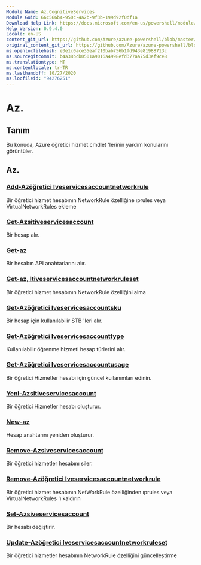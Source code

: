 ```yaml
---
Module Name: Az.CognitiveServices
Module Guid: 66c566b4-950c-4a2b-9f3b-199d92f0df1a
Download Help Link: https://docs.microsoft.com/en-us/powershell/module/az.cognitiveservices
Help Version: 0.9.4.0
Locale: en-US
content_git_url: https://github.com/Azure/azure-powershell/blob/master/src/CognitiveServices/CognitiveServices/help/Az.CognitiveServices.md
original_content_git_url: https://github.com/Azure/azure-powershell/blob/master/src/CognitiveServices/CognitiveServices/help/Az.CognitiveServices.md
ms.openlocfilehash: e3e1c0ace35eaf210bab756b1fd943e81988713c
ms.sourcegitcommit: b4a38bcb0501a9016a4998efd377aa75d3ef9ce8
ms.translationtype: MT
ms.contentlocale: tr-TR
ms.lasthandoff: 10/27/2020
ms.locfileid: "94276251"
---
```

# Az.
## Tanım
Bu konuda, Azure öğretici hizmet cmdlet 'lerinin yardım konularını görüntüler.

## Az.
### [Add-Azöğretici Iveservicesaccountnetworkrule](Add-AzCognitiveServicesAccountNetworkRule.md)
Bir öğretici hizmet hesabının NetworkRule özelliğine ıprules veya VirtualNetworkRules ekleme

### [Get-Azsitiveservicesaccount](Get-AzCognitiveServicesAccount.md)
Bir hesap alır.

### [Get-az](Get-AzCognitiveServicesAccountKey.md)
Bir hesabın API anahtarlarını alır.

### [Get-az, Itiveservicesaccountnetworkruleset](Get-AzCognitiveServicesAccountNetworkRuleSet.md)
Bir öğretici hizmet hesabının NetworkRule özelliğini alma

### [Get-Azöğretici Iveservicesaccountsku](Get-AzCognitiveServicesAccountSku.md)
Bir hesap için kullanılabilir STB 'leri alır.

### [Get-Azöğretici Iveservicesaccounttype](Get-AzCognitiveServicesAccountType.md)
Kullanılabilir öğrenme hizmeti hesap türlerini alır.

### [Get-Azöğretici Iveservicesaccountusage](Get-AzCognitiveServicesAccountUsage.md)
Bir öğretici Hizmetler hesabı için güncel kullanımları edinin.

### [Yeni-Azsitiveservicesaccount](New-AzCognitiveServicesAccount.md)
Bir öğretici Hizmetler hesabı oluşturur.

### [New-az](New-AzCognitiveServicesAccountKey.md)
Hesap anahtarını yeniden oluşturur.

### [Remove-Azsiveservicesaccount](Remove-AzCognitiveServicesAccount.md)
Bir öğretici hizmetler hesabını siler.

### [Remove-Azöğretici Iveservicesaccountnetworkrule](Remove-AzCognitiveServicesAccountNetworkRule.md)
Bir öğretici hizmet hesabının NetWorkRule özelliğinden ıprules veya VirtualNetworkRules 'ı kaldırın

### [Set-Azsiveservicesaccount](Set-AzCognitiveServicesAccount.md)
Bir hesabı değiştirir.

### [Update-Azöğretici Iveservicesaccountnetworkruleset](Update-AzCognitiveServicesAccountNetworkRuleSet.md)
Bir öğretici hizmetler hesabının NetworkRule özelliğini güncelleştirme

